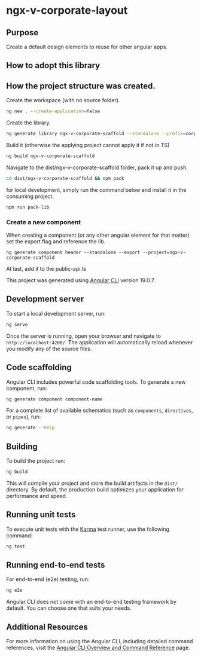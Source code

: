 # ngx-v-corporate-layout

## Purpose
Create a default design elements to reuse for other angular apps.

## How to adopt this library

## How the project structure was created.

Create the workspace (with no source folder).

```bash
ng new . --create-application=false

```
 
Create the library.
```bash
ng generate library ngx-v-corporate-scaffold --standalone --prefix=corp

```

Build it (otherwise the applying project cannot apply it if not in TS)
```bash
ng build ngx-v-corporate-scaffold
```

Navigate to the dist/ngx-v-corporate-scaffold folder, pack it up and push.
```bash
cd dist/ngx-v-corporate-scaffold && npm pack
```

for local development, simply run the command below and install it in the consuming project.
```
npm run pack-lib
```

### Create a new component

When creating a component (or any other angular element for that matter) set the export flag and reference the lib.

```
ng generate component header --standalone --export --project=ngx-v-corporate-scaffold
```

At last, add it to the public-api.ts


This project was generated using [Angular CLI](https://github.com/angular/angular-cli) version 19.0.7.

## Development server

To start a local development server, run:

```bash
ng serve
```

Once the server is running, open your browser and navigate to `http://localhost:4200/`. The application will automatically reload whenever you modify any of the source files.

## Code scaffolding

Angular CLI includes powerful code scaffolding tools. To generate a new component, run:

```bash
ng generate component component-name
```

For a complete list of available schematics (such as `components`, `directives`, or `pipes`), run:

```bash
ng generate --help
```

## Building

To build the project run:

```bash
ng build
```

This will compile your project and store the build artifacts in the `dist/` directory. By default, the production build optimizes your application for performance and speed.

## Running unit tests

To execute unit tests with the [Karma](https://karma-runner.github.io) test runner, use the following command:

```bash
ng test
```

## Running end-to-end tests

For end-to-end (e2e) testing, run:

```bash
ng e2e
```

Angular CLI does not come with an end-to-end testing framework by default. You can choose one that suits your needs.

## Additional Resources

For more information on using the Angular CLI, including detailed command references, visit the [Angular CLI Overview and Command Reference](https://angular.dev/tools/cli) page.
